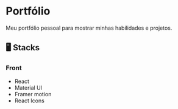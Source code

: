 <h1>Portfólio</h1>

<p>Meu portfólio pessoal para mostrar minhas habilidades e projetos.</p>

<h2>🖥️ Stacks</h2>

<h3>Front</h3>

<ul>
  <li>React</li>
  <li>Material UI</li>
  <li>Framer motion</li>
  <li>React Icons</li>
</ul>
